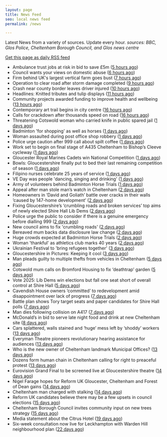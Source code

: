 ```yaml
---
layout: page
title: News Feed
seo: local news feed
permalink: /news

---
```


Latest News from a variety of sources. Update every hour.
_sources: BBC, Glos Police, Cheltenham Borough Council, and Glos news centre_

[Get this page as daily RSS feed](/daily.rss)

<!-- news_marker starts -->
- Ambulance trust jobs at risk in bid to save £5m ([5 hours ago](https://www.bbc.com/news/articles/c078721k50xo))
- Council wants your views on domestic abuse ([6 hours ago](https://gloucesternewscentre.co.uk/council-wants-your-views-on-domestic-abuse/))
- Firm behind UK's largest vertical farm goes bust ([7 hours ago](https://www.bbc.com/news/articles/c9qwq5245zvo))
- Operation to clear road after storm damage completed ([9 hours ago](https://www.bbc.com/news/articles/cp91d93kv7vo))
- Crash near county border leaves driver injured ([10 hours ago](https://www.bbc.com/news/articles/cd7v7z98xvwo))
- Headlines: Knitted tributes and tulip displays ([11 hours ago](https://www.bbc.com/news/articles/cvg7gd25ev2o))
- Community projects awarded funding to improve health and wellbeing ([13 hours ago](https://www.cheltenham.gov.uk/news/article/3006/community_projects_awarded_funding_to_improve_health_and_wellbeing))
- Contemporary art trail begins in city centre ([16 hours ago](https://www.bbc.com/news/articles/cdrg7pjg8pvo))
- Calls for crackdown after thousands speed on road ([16 hours ago](https://www.bbc.com/news/articles/cj454v1qzrxo))
- Threatening Cotswold woman who carried knife in public spared jail ([1 days ago](https://gloucesternewscentre.co.uk/threatening-cotswold-woman-who-carried-knife-in-public-spared-jail/))
- Badminton 'for shopping' as well as horses ([1 days ago](https://www.bbc.com/news/articles/cqx4nl0w8x4o))
- Woman assaulted during post office shop robbery ([1 days ago](https://www.bbc.com/news/articles/cj454xw4qryo))
- Police urge caution after 999 call about spilt coffee ([1 days ago](https://www.bbc.com/news/articles/c4g9ng7z94jo))
- Work set to begin on final stage of A435 Cheltenham to Bishop’s Cleeve cycleway ([1 days ago](https://gloucesternewscentre.co.uk/work-set-to-begin-on-final-stage-of-a435-cheltenham-to-bishops-cleeve-cycleway/))
- Gloucester Royal Marines Cadets win National Competition ([1 days ago](https://gloucesternewscentre.co.uk/gloucester-royal-marines-cadets-win-national-competition/))
- Bowls: Gloucestershire finally put to bed their last remaining competition of season ([1 days ago](https://gloucesternewscentre.co.uk/bowls-gloucestershire-finally-put-to-bed-their-last-remaining-competition-of-season/))
- Filipino nurses celebrate 25 years of service ([1 days ago](https://gloucesternewscentre.co.uk/filipino-nurses-celebrate-25-years-of-service/))
- VE Day was people 'dancing, singing and drinking' ([1 days ago](https://www.bbc.com/news/articles/cvg9y4pye5ro))
- Army of volunteers behind Badminton Horse Trials ([1 days ago](https://www.bbc.com/news/articles/crrz4549z2po))
- Appeal after man stole man’s watch in Cheltenham ([2 days ago](https://gloucesternewscentre.co.uk/appeal-after-man-stole-mans-watch-in-cheltenham/))
- Homeowners in ‘David and Goliath’ battle over cracks in their walls ’caused by 147-home development’ ([2 days ago](https://gloucesternewscentre.co.uk/homeowners-in-david-and-goliath-battle-over-cracks-in-their-walls-caused-by-147-home-development/))
- Fixing Gloucestershire’s ‘crumbling roads and broken services’ top aims of newly elected Shire Hall Lib Dems ([2 days ago](https://gloucesternewscentre.co.uk/fixing-gloucestershires-crumbling-roads-and-broken-services-top-aims-of-newly-elected-shire-hall-lib-dems/))
- Police urge the public to consider if there is a genuine emergency before dialling 999 ([2 days ago](https://gloucesternewscentre.co.uk/police-urge-the-public-to-consider-if-there-is-a-genuine-emergency-before-dialling-999/))
- New council aims to fix 'crumbling roads' ([2 days ago](https://www.bbc.com/news/articles/cm2e510knnlo))
- Bereaved mum backs data disclosure law change ([2 days ago](https://www.bbc.com/news/articles/cql6q2nlzvno))
- Huge crowds expected at Badminton Horse Trials ([2 days ago](https://www.bbc.com/news/articles/c93g4dz38jgo))
- Woman 'thankful' as athletics club marks 40 years ([2 days ago](https://www.bbc.com/news/articles/cn80nv4mr79o))
- Ukrainian Festival to 'bring refugees together' ([3 days ago](https://www.bbc.com/news/articles/c4g2qzzvjq0o))
- Gloucestershire in Pictures: Keeping it cool ([3 days ago](https://www.bbc.com/news/articles/ce8gedxkv0do))
- Man pleads guilty to multiple thefts from vehicles in Cheltenham ([5 days ago](https://gloucesternewscentre.co.uk/man-pleads-guilty-to-multiple-thefts-from-vehicles-in-cheltenham/))
- Cotswold mum calls on Bromford Housing to fix ‘deathtrap’ garden ([5 days ago](https://gloucesternewscentre.co.uk/cotswold-mum-calls-on-bromford-housing-to-fix-deathtrap-garden/))
- Vote 2025: Lib Dems win elections but fall one seat short of overall control at Shire Hall ([5 days ago](https://gloucesternewscentre.co.uk/vote-2025-lib-dems-win-elections-but-fall-one-seat-short-of-overall-control-at-shire-hall/))
- Cavendish House owners ‘committed’ to redevelopment amid disappointment over lack of progress ([7 days ago](https://gloucesternewscentre.co.uk/cavendish-house-owners-committed-to-redevelopment-amid-disappointment-over-lack-of-progress/))
- Battle plan shows Tory target seats and paper candidates for Shire Hall polls ([7 days ago](https://gloucesternewscentre.co.uk/battle-plan-shows-tory-target-seats-and-paper-candidates-for-shire-hall-polls/))
- Man dies following collision on A417 ([7 days ago](https://gloucesternewscentre.co.uk/man-dies-following-collision-on-a417/))
- McDonald’s in bid to serve late night food and drink at new Cheltenham site ([8 days ago](https://gloucesternewscentre.co.uk/mcdonalds-in-bid-to-serve-late-night-food-and-drink-at-new-cheltenham-site/))
- Cars splattered, walls stained and ‘huge’ mess left by ‘shoddy’ workers ([13 days ago](https://gloucesternewscentre.co.uk/cars-splattered-walls-stained-and-huge-mess-left-by-shoddy-workers/))
- Everyman Theatre pioneers revolutionary hearing assistance for audiences ([13 days ago](https://gloucesternewscentre.co.uk/everyman-theatre-pioneers-revolutionary-hearing-assistance-for-audiences/))
- Who is the new owner of Cheltenham landmark Municipal Offices? ([13 days ago](https://gloucesternewscentre.co.uk/who-is-the-new-owner-of-cheltenham-landmark-municipal-offices/))
- Dozens form human chain in Cheltenham calling for right to preaceful protest ([13 days ago](https://gloucesternewscentre.co.uk/dozens-form-human-chain-in-cheltenham-calling-for-right-to-preaceful-protest/))
- Eurovision Grand Final to be screened live at Gloucestershire theatre ([14 days ago](https://gloucesternewscentre.co.uk/eurovision-grand-final-to-be-screened-live-at-gloucestershire-theatre/))
- Nigel Farage hopes for Reform UK Gloucester, Cheltenham and Forest of Dean gains ([14 days ago](https://gloucesternewscentre.co.uk/nigel-farage-hopes-for-reform-uk-gloucester-cheltenham-and-forest-of-dean-gains/))
- Cheltenham man charged with stalking ([14 days ago](https://gloucesternewscentre.co.uk/cheltenham-man-charged-with-stalking/))
- Reform UK candidates believe there may be a few upsets in council elections ([15 days ago](https://gloucesternewscentre.co.uk/reform-uk-candidates-believe-there-may-be-a-few-upsets-in-council-elections/))
- Cheltenham Borough Council invites community input on new trees strategy ([15 days ago](https://www.cheltenham.gov.uk/news/article/3005/cheltenham_borough_council_invites_community_input_on_new_trees_strategy))
- Media statement about the Citrus Hotel ([19 days ago](https://www.cheltenham.gov.uk/news/article/3004/media_statement_about_the_citrus_hotel))
- Six-week consultation now live for Leckhampton with Warden Hill neighbourhood plan ([22 days ago](https://www.cheltenham.gov.uk/news/article/3003/six-week_consultation_now_live_for_leckhampton_with_warden_hill_neighbourhood_plan))

<!-- news_marker ends -->
